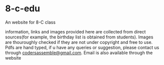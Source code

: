 # 8-c-edu
An website for 8-C class

information, links and images provided here are collected from direct sources(for example, the birthday list is obtained from students). Images are thouroughly
checked if they are not under copyright and free to use. Pdfs are hand typed, if u have any queries or suggestion, please contact us through codersassemble@gmail.com. 
Email is also available through the website
